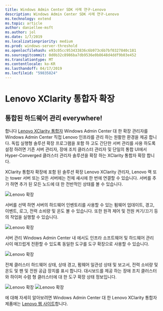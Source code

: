 ```yaml
---
title: Windows Admin Center SDK 사례 연구-Lenovo
description: Windows Admin Center SDK 사례 연구-Lenovo
ms.technology: extend
ms.topic: article
author: daniellee-msft
ms.author: jol
ms.date: 1/7/2019
ms.localizationpriority: medium
ms.prod: windows-server-threshold
ms.openlocfilehash: e93c05cc953433836c6b973c6b7bf0327840c181
ms.sourcegitcommit: 0d0b32c8986ba7db9536e0b8648d4ddf9b03e452
ms.translationtype: MT
ms.contentlocale: ko-KR
ms.lasthandoff: 04/17/2019
ms.locfileid: "59835824"
---
```

# <a name="lenovo-xclarity-integrator-extension"></a>Lenovo XClarity 통합자 확장

## <a name="integrated-hardware-management-everywhere"></a>통합된 하드웨어 관리 everywhere!

합니다 [Lenovo XClarity 통합자](https://www.lenovo.com/us/en/data-center/software/systems-management/XClarity-Integrator/p/WMD00000370) Windows Admin Center 대 한 확장 관리자를 Windows Admin Center 직접 Lenovo 인프라를 관리 하는 원활한 환경을 제공 합니다. 독립 실행형 솔루션 확장 프로그램을 포함 하 고도 간단한 서버 관리를 사용 하도록 설정 하려면 기존 서버 관리자, 장애 조치 클러스터 관리자 및 단일의 통합 UI에서 Hyper-Converged 클러스터 관리자 솔루션을 확장 하는 XClarity 통합자 확장 합니다. 

XClarity 통합자 확장에 포함 된 솔루션 확장 Lenovo XClarity 관리자, Lenovo 랙 또는 tower 서버 또는 모든 서버에는 전체 섀시에 한 번에 연결할 수 있습니다. 서버를 추가 하면 추가 된 모든 노드에 대 한 전반적인 상태를 볼 수 있습니다.

![Lenovo 확장](../../media/extend-case-study-lenovo/lenovo-1.png)

서버를 선택 하면 서버의 하드웨어 인벤토리를 사용할 수 있는 펌웨어 업데이트, 경고, 이벤트, 로그, 전력 소비량 및 온도 볼 수 있습니다. 또한 원격 제어 및 전원 켜기/끄기 등의 작업을 실행할 수 있습니다.

![Lenovo 확장](../../media/extend-case-study-lenovo/lenovo-2.png)

서버 관리 Windows Admin Center 내 에서도 인프라 소프트웨어 및 하드웨어 관리 사이 매끄럽게 전환할 수 있도록 동일한 도구를 도구 확장으로 사용할 수 있습니다.

![Lenovo 확장](../../media/extend-case-study-lenovo/lenovo-3.png)

전체 클러스터 하드웨어 상태, 상태 경고, 펌웨어 일관성 상태 및 보고서, 전력 소비량 및 온도 및 팬 및 전원 공급 장치를 표시 합니다. 대시보드를 제공 하는 장애 조치 클러스터와 하이퍼 수렴 형 클러스터에 대 한 도구 확장 상태 정보입니다.

![Lenovo 확장](../../media/extend-case-study-lenovo/lenovo-4.png)
![Lenovo 확장](../../media/extend-case-study-lenovo/lenovo-5.png)

에 대해 자세히 알아보려면 Windows Admin Center 대 한 Lenovo XClarity 통합자 제품에는 [Lenovo 웹 사이트](https://support.lenovo.com/us/en/solutions/ht507549)합니다.